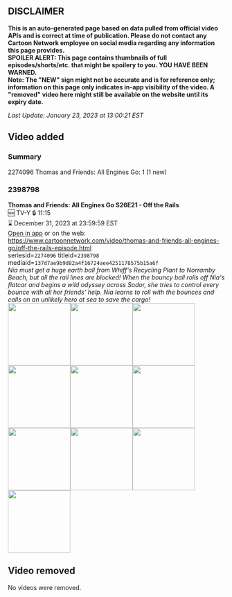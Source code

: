## DISCLAIMER
**This is an auto-generated page based on data pulled from official video APIs and is correct at time of publication. Please do not contact any Cartoon Network employee on social media regarding any information this page provides.**  
**SPOILER ALERT: This page contains thumbnails of full episodes/shorts/etc. that might be spoilery to you. YOU HAVE BEEN WARNED.**  
**Note: The "NEW" sign might not be accurate and is for reference only; information on this page only indicates in-app visibility of the video. A "removed" video here might still be available on the website until its expiry date.**  

_Last Update: January 23, 2023 at 13:00:21 EST_
## Video added
### Summary
2274096 Thomas and Friends: All Engines Go: 1 (1 new)  
### 2398798
**Thomas and Friends: All Engines Go S26E21 - Off the Rails**  
🆕 TV-Y 🔒 11:15  
⌛ December 31, 2023 at 23:59:59 EST  
[Open in app](https://cnvideo.sercomkc.org/redirector.html?type=cnapp&seriesid=1000000000093702&titleid=2398798&mediaid=137d7ae9b9d82a4f16724aee4251178575b15a6f) or on the web: https://www.cartoonnetwork.com/video/thomas-and-friends-all-engines-go/off-the-rails-episode.html  
seriesid=`2274096` titleid=`2398798` mediaid=`137d7ae9b9d82a4f16724aee4251178575b15a6f`  
_Nia must get a huge earth ball from Whiff's Recycling Plant to Norramby Beach, but all the rail lines are blocked! When the bouncy ball rolls off Nia's flatcar and begins a wild odyssey across Sodor, she tries to control every bounce with all her friends' help. Nia learns to roll with the bounces and calls on an unlikely hero at sea to save the cargo!_  
<a href="https://s3.amazonaws.com/cartoonorchestrator/2398798_001_1280x720.jpg"><img src="https://s3.amazonaws.com/cartoonorchestrator/2398798_001_640x360.jpg" height="144px" /></a><a href="https://s3.amazonaws.com/cartoonorchestrator/2398798_002_1280x720.jpg"><img src="https://s3.amazonaws.com/cartoonorchestrator/2398798_002_640x360.jpg" height="144px" /></a><a href="https://s3.amazonaws.com/cartoonorchestrator/2398798_003_1280x720.jpg"><img src="https://s3.amazonaws.com/cartoonorchestrator/2398798_003_640x360.jpg" height="144px" /></a><a href="https://s3.amazonaws.com/cartoonorchestrator/2398798_004_1280x720.jpg"><img src="https://s3.amazonaws.com/cartoonorchestrator/2398798_004_640x360.jpg" height="144px" /></a><a href="https://s3.amazonaws.com/cartoonorchestrator/2398798_005_1280x720.jpg"><img src="https://s3.amazonaws.com/cartoonorchestrator/2398798_005_640x360.jpg" height="144px" /></a><a href="https://s3.amazonaws.com/cartoonorchestrator/2398798_006_1280x720.jpg"><img src="https://s3.amazonaws.com/cartoonorchestrator/2398798_006_640x360.jpg" height="144px" /></a><a href="https://s3.amazonaws.com/cartoonorchestrator/2398798_007_1280x720.jpg"><img src="https://s3.amazonaws.com/cartoonorchestrator/2398798_007_640x360.jpg" height="144px" /></a><a href="https://s3.amazonaws.com/cartoonorchestrator/2398798_008_1280x720.jpg"><img src="https://s3.amazonaws.com/cartoonorchestrator/2398798_008_640x360.jpg" height="144px" /></a><a href="https://s3.amazonaws.com/cartoonorchestrator/2398798_009_1280x720.jpg"><img src="https://s3.amazonaws.com/cartoonorchestrator/2398798_009_640x360.jpg" height="144px" /></a><a href="https://s3.amazonaws.com/cartoonorchestrator/2398798_010_1280x720.jpg"><img src="https://s3.amazonaws.com/cartoonorchestrator/2398798_010_640x360.jpg" height="144px" /></a>
## Video removed
No videos were removed.  
